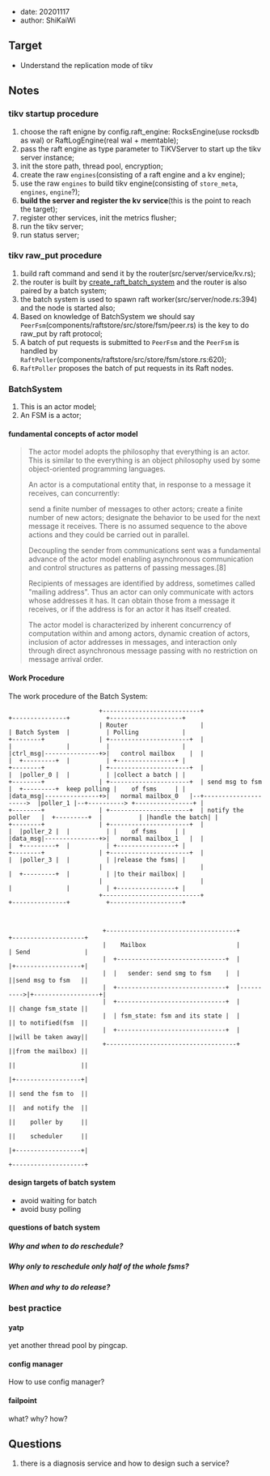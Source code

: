 - date: 20201117 
- author: ShiKaiWi

## Target 
- Understand the replication mode of tikv

## Notes
### tikv startup procedure
1. choose the raft enigne by config.raft_engine: RocksEngine(use rocksdb as wal) or RaftLogEngine(real wal + memtable);
2. pass the raft engine as type parameter to TiKVServer to start up the tikv server instance;
3. init the store path, thread pool, encryption;
4. create the raw `engines`(consisting of a raft engine and a kv engine);
5. use the raw `engines` to build tikv engine(consisting of `store_meta`, `engines`, `engine`?);
6. **build the server and register the kv service**(this is the point to reach the target);
7. register other services, init the metrics flusher;
8. run the tikv server;
9. run status server;

### tikv raw_put procedure
1. build raft command and send it by the router(src/server/service/kv.rs);
2. the router is built by [create_raft_batch_system](components/raftstore/src/store/fsm/store.rs:1376) and the router is also paired by a batch system;
3. the batch system is used to spawn raft worker(src/server/node.rs:394) and the node is started also;
4. Based on knowledge of BatchSystem we should say `PeerFsm`(components/raftstore/src/store/fsm/peer.rs) is the key to do raw_put by raft protocol;
5. A batch of put requests is submitted to `PeerFsm` and the `PeerFsm` is handled by `RaftPoller`(components/raftstore/src/store/fsm/store.rs:620);
6. `RaftPoller` proposes the batch of put requests in its Raft nodes.

### BatchSystem
1. This is an actor model;
2. An FSM is a actor;

#### fundamental concepts of actor model
>The actor model adopts the philosophy that everything is an actor. This is similar to the everything is an object philosophy used by some object-oriented programming languages.
>
>An actor is a computational entity that, in response to a message it receives, can concurrently:
>
>send a finite number of messages to other actors;
>create a finite number of new actors;
>designate the behavior to be used for the next message it receives.
>There is no assumed sequence to the above actions and they could be carried out in parallel.
>
>Decoupling the sender from communications sent was a fundamental advance of the actor model enabling asynchronous communication and control structures as patterns of passing messages.[8]
>
>Recipients of messages are identified by address, sometimes called "mailing address". Thus an actor can only communicate with actors whose addresses it has. It can obtain those from a message it receives, or if the address is for an actor it has itself created.
>
>The actor model is characterized by inherent concurrency of computation within and among actors, dynamic creation of actors, inclusion of actor addresses in messages, and interaction only through direct asynchronous message passing with no restriction on message arrival order.

#### Work Procedure
The work procedure of the Batch System:
```
                         +---------------------------+                     +---------------+          +--------------------+
                         | Router                    |                     | Batch System  |          | Polling            |
+--------+               | +----------------------+  |                     |               |          |                    |
|ctrl_msg|---------------+>|   control mailbox    |  |                     |  +---------+  |          | +----------------+ |
+--------+               | +----------------------+  |                     |  |poller_0 |  |          | |collect a batch | |
+--------+               | +----------------------+  | send msg to fsm     |  +---------+  keep polling |    of fsms     | |
|data_msg|---------------+>|   normal mailbox_0   |--+--------------------->  |poller_1 |--+----------> +----------------+ |
+--------+               | +----------------------+  | notify the poller   |  +---------+  |          | |handle the batch| |
+--------+               | +----------------------+  |                     |  |poller_2 |  |          | |    of fsms     | |
|data_msg|---------------+>|   normal mailbox_1   |  |                     |  +---------+  |          | +----------------+ |
+--------+               | +----------------------+  |                     |  |poller_3 |  |          | |release the fsms| |
                         |                           |                     |  +---------+  |          | |to their mailbox| |
                         |                           |                     |               |          | +----------------+ |
                         +---------------------------+                     +---------------+          +--------------------+
                                                                                                                            
                                                                                                                            
                                                                                                                            
                          +------------------------------------+           +--------------------+                           
                          |    Mailbox                         |           | Send               |                           
                          |  +------------------------------+  |           |+------------------+|                           
                          |  |   sender: send smg to fsm    |  |           ||send msg to fsm   ||                           
                          |  +------------------------------+  |---------->|+------------------+|                           
                          |  +------------------------------+  |           || change fsm_state ||                           
                          |  | fsm_state: fsm and its state |  |           || to notified(fsm  ||                           
                          |  +------------------------------+  |           ||will be taken away||                           
                          +------------------------------------+           ||from the mailbox) ||                           
                                                                           ||                  ||                           
                                                                           |+------------------+|                           
                                                                           || send the fsm to  ||                           
                                                                           ||  and notify the  ||                           
                                                                           ||    poller by     ||                           
                                                                           ||    scheduler     ||                           
                                                                           |+------------------+|                           
                                                                           +--------------------+                           
```

#### design targets of batch system
- avoid waiting for batch
- avoid busy polling

#### questions of batch system
##### Why and when to do reschedule?
##### Why only to reschedule only half of the whole fsms?
##### When and why to do release?

### best practice
#### yatp
yet another thread pool by pingcap.

#### config manager
How to use config manager?

#### failpoint
what? why? how?

## Questions
1. there is a diagnosis service and how to design such a service?

